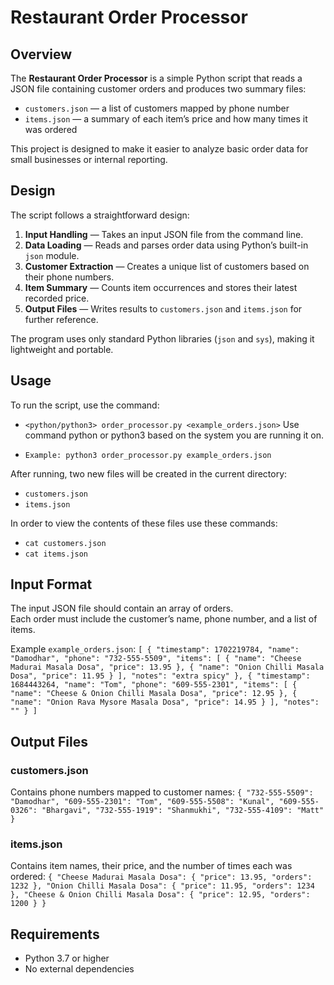 # Restaurant Order Processor

## Overview
The **Restaurant Order Processor** is a simple Python script that reads a JSON file containing customer orders and produces two summary files:
- `customers.json` — a list of customers mapped by phone number  
- `items.json` — a summary of each item’s price and how many times it was ordered

This project is designed to make it easier to analyze basic order data for small businesses or internal reporting.

## Design
The script follows a straightforward design:
1. **Input Handling** — Takes an input JSON file from the command line.
2. **Data Loading** — Reads and parses order data using Python’s built-in `json` module.
3. **Customer Extraction** — Creates a unique list of customers based on their phone numbers.
4. **Item Summary** — Counts item occurrences and stores their latest recorded price.
5. **Output Files** — Writes results to `customers.json` and `items.json` for further reference.

The program uses only standard Python libraries (`json` and `sys`), making it lightweight and portable.

## Usage
To run the script, use the command:
- `<python/python3> order_processor.py <example_orders.json>`
Use command python or python3 based on the system you are running it on.


- `Example:
python3 order_processor.py example_orders.json`

After running, two new files will be created in the current directory:
- `customers.json`
- `items.json`

In order to view the contents of these files use these commands:
- `cat customers.json`
- `cat items.json`

## Input Format
The input JSON file should contain an array of orders.  
Each order must include the customer’s name, phone number, and a list of items.

Example `example_orders.json`:
`[
     {
        "timestamp": 1702219784,
        "name": "Damodhar",
        "phone": "732-555-5509",
        "items": [
            {
                "name": "Cheese Madurai Masala Dosa",
                "price": 13.95
            },
            {
                "name": "Onion Chilli Masala Dosa",
                "price": 11.95
            }
        ],
        "notes": "extra spicy"
    },
    {
        "timestamp": 1684443264,
        "name": "Tom",
        "phone": "609-555-2301",
        "items": [
            {
                "name": "Cheese & Onion Chilli Masala Dosa",
                "price": 12.95
            },
            {
                "name": "Onion Rava Mysore Masala Dosa",
                "price": 14.95
            }
        ],
        "notes": ""
    }
]`

## Output Files

### customers.json
Contains phone numbers mapped to customer names:
`{
    "732-555-5509": "Damodhar",
    "609-555-2301": "Tom",
    "609-555-5508": "Kunal",
    "609-555-0326": "Bhargavi",
    "732-555-1919": "Shanmukhi",
    "732-555-4109": "Matt"
}`

### items.json
Contains item names, their price, and the number of times each was ordered:
`{
    "Cheese Madurai Masala Dosa": {
        "price": 13.95,
        "orders": 1232
    },
    "Onion Chilli Masala Dosa": {
        "price": 11.95,
        "orders": 1234
    },
    "Cheese & Onion Chilli Masala Dosa": {
        "price": 12.95,
        "orders": 1200
    }
}`

## Requirements
- Python 3.7 or higher
- No external dependencies
